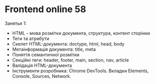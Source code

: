 # Frontend online 58

Занятья 1:

- HTML - мова розмітки документа, структура, контент сторінки
- Теги та атрибути
- Cкелет HTML-документа: doctype, html, head, body
- Метаінформація документа: title, meta
- Поняття семантичної розмітки
- Секційні теги: header, footer, main, section, nav, article
- Валідація HTML-документа
- Інструменти розробника: Chrome DevTools. Вкладки Elements, Console, Sources, Network.
